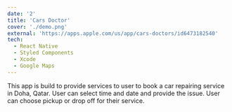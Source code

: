 ```yaml
---
date: '2'
title: 'Cars Doctor'
cover: './demo.png'
external: 'https://apps.apple.com/us/app/cars-doctors/id6473182540'
tech:
  - React Native
  - Styled Components
  - Xcode
  - Google Maps
---
```


This app is build to provide services to user to book a car repairing service in Doha, Qatar. User can select time and date and provide the issue. User can choose pickup or drop off for their service.
